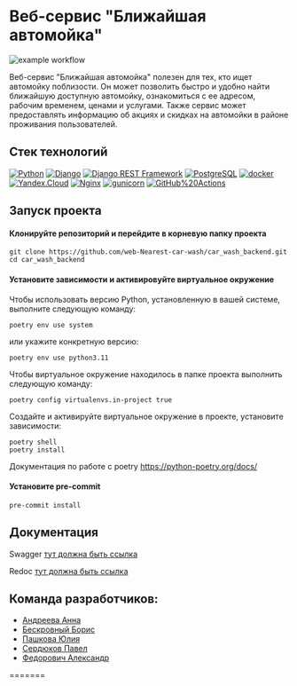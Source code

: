 
# Веб-сервис "Ближайшая автомойка"

![example workflow](https://github.com/web-Nearest-car-wash/car_wash_backend/actions/workflows/workflow.yml/badge.svg)

Веб-сервис "Ближайшая автомойка" полезен для тех, кто ищет автомойку поблизости. Он может позволить быстро и удобно найти ближайшую доступную автомойку, ознакомиться с ее адресом, рабочим временем, ценами и услугами. Также сервис может предоставлять информацию об акциях и скидках на автомойки в районе проживания пользователей.



## Стек технологий

[![Python](https://img.shields.io/badge/-Python-464646?style=flat-square&logo=Python)](https://www.python.org/)
[![Django](https://img.shields.io/badge/-Django-464646?style=flat-square&logo=Django)](https://www.djangoproject.com/)
[![Django REST Framework](https://img.shields.io/badge/-Django%20REST%20Framework-464646?style=flat-square&logo=Django%20REST%20Framework)](https://www.django-rest-framework.org/)
[![PostgreSQL](https://img.shields.io/badge/-PostgreSQL-464646?style=flat-square&logo=PostgreSQL)](https://www.postgresql.org/)
[![docker](https://img.shields.io/badge/-Docker-464646?style=flat-square&logo=docker)](https://www.docker.com/)
[![Yandex.Cloud](https://img.shields.io/badge/-Yandex.Cloud-464646?style=flat-square&logo=Yandex.Cloud)](https://cloud.yandex.ru/)
[![Nginx](https://img.shields.io/badge/-NGINX-464646?style=flat-square&logo=NGINX)](https://nginx.org/ru/)
[![gunicorn](https://img.shields.io/badge/-gunicorn-464646?style=flat-square&logo=gunicorn)](https://gunicorn.org/)
[![GitHub%20Actions](https://img.shields.io/badge/-GitHub%20Actions-464646?style=flat-square&logo=GitHub%20actions)](https://github.com/features/actions)

## Запуск проекта

#### Клонируйте репозиторий и перейдите в корневую папку проекта
```
git clone https://github.com/web-Nearest-car-wash/car_wash_backend.git
cd car_wash_backend
```
#### Установите зависимости и активировуйте виртуальное окружение

Чтобы использовать версию Python, установленную в вашей системе, выполните следующую команду:
```
poetry env use system
```
или укажите конкретную версию:
```
poetry env use python3.11
```
Чтобы виртуальное окружение находилось в папке проекта выполнить следующую команду:
```
poetry config virtualenvs.in-project true
```
Создайте и активируйте виртуальное окружение в проекте, установите зависимости:
```
poetry shell
poetry install
```
Документация по работе с poetry https://python-poetry.org/docs/

#### Установите pre-commit
```
pre-commit install
```

## Документация

Swagger [тут должна быть ссылка](https://example.ru/)

Redoc  [тут должна быть ссылка](https://example.ru/)

## Команда разработчиков:
- [Андреева Анна](https://github.com/Anya-sl)
- [Бескровный Борис](https://github.com/beskrovniibv)
- [Пашкова Юлия](https://github.com/Jullitka)
- [Сердюков Павел](https://github.com/PavelPrist)
- [Федорович Александр](https://github.com/Aleksandr140590)


=======

